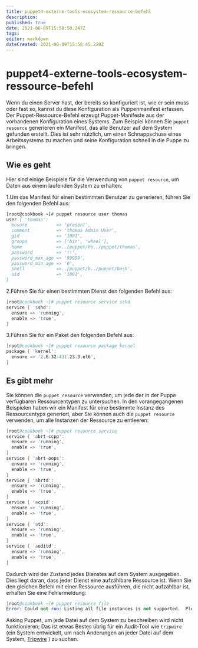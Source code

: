 ```yaml
---
title: puppet4-externe-tools-ecosystem-ressource-befehl
description: 
published: true
date: 2021-06-09T15:58:50.247Z
tags: 
editor: markdown
dateCreated: 2021-06-09T15:58:45.220Z
---
```


# puppet4-externe-tools-ecosystem-ressource-befehl

Wenn du einen Server hast, der bereits so konfiguriert ist, wie er sein muss oder fast so, kannst du diese Konfiguration als Puppenmanifest erfassen. Der Puppet-Ressource-Befehl erzeugt Puppet-Manifeste aus der vorhandenen Konfiguration eines Systems. Zum Beispiel können Sie `puppet resource` generieren ein Manifest, das alle Benutzer auf dem System gefunden erstellt. Dies ist sehr nützlich, um einen Schnappschuss eines Arbeitssystems zu machen und seine Konfiguration schnell in die Puppe zu bringen.

## Wie es geht

Hier sind einige Beispiele für die Verwendung von `puppet resource`, um Daten aus einem laufenden System zu erhalten:

1.Um das Manifest für einen bestimmten Benutzer zu generieren, führen Sie den folgenden Befehl aus:

```pp
[root@cookbook ~]# puppet resource user thomas
user { 'thomas':
  ensure           => 'present',
  comment          => 'thomas Admin User',
  gid              => '1001',
  groups           => ['bin', 'wheel'],
  home             =>../puppet/ho../puppet/thomas',
  password         => '!!',
  password_max_age => '99999',
  password_min_age => '0',
  shell            =>../puppet/b../puppet/bash',
  uid              => '1001',
}
```

2.Führen Sie für einen bestimmten Dienst den folgenden Befehl aus:

```s
[root@cookbook ~]# puppet resource service sshd
service { 'sshd':
  ensure => 'running',
  enable => 'true',
}
```

3.Führen Sie für ein Paket den folgenden Befehl aus:

```s
[root@cookbook ~]# puppet resource package kernel
package { 'kernel':
  ensure => '2.6.32-431.23.3.el6',
}
```

## Es gibt mehr

Sie können die `puppet resource` verwenden, um jede der in der Puppe verfügbaren Ressourcentypen zu untersuchen. In den vorangegangenen Beispielen haben wir ein Manifest für eine bestimmte Instanz des Ressourcentyps generiert, aber Sie können auch die `puppet resource` verwenden, um alle Instanzen der Ressource zu entleeren:

```s
[root@cookbook ~]# puppet resource service
service { 'abrt-ccpp':
  ensure => 'running',
  enable => 'true',
}
service { 'abrt-oops':
  ensure => 'running',
  enable => 'true',
}
service { 'abrtd':
  ensure => 'running',
  enable => 'true',
}
service { 'acpid':
  ensure => 'running',
  enable => 'true',
}
service { 'atd':
  ensure => 'running',
  enable => 'true',
}
service { 'auditd':
  ensure => 'running',
  enable => 'true',
}
```

Dadurch wird der Zustand jedes Dienstes auf dem System ausgegeben. Dies liegt daran, dass jeder Dienst eine aufzählbare Ressource ist. Wenn Sie den gleichen Befehl mit einer Ressource ausführen, die nicht aufzählbar ist, erhalten Sie eine Fehlermeldung:

```s
[root@cookbook ~]# puppet resource file
Error: Could not run: Listing all file instances is not supported.  Please specify a file or directory, e.g. puppet resource fil../puppet/etc
```

Asking Puppet, um jede Datei auf dem System zu beschreiben wird nicht funktionieren; Das ist etwas Bestes übrig für ein Audit-Tool wie `tripwire` (ein System entwickelt, um nach Änderungen an jeder Datei auf dem System, [Tripwire](htt../puppet//www.tripwire.com) ) zu suchen.
